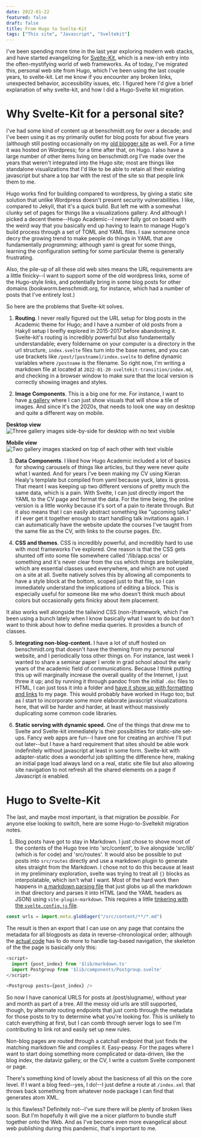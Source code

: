 ```yaml
---
date: 2022-01-22
featured: false
draft: false
title: From Hugo to Svelte-Kit
tags: ["This site", "Javascript", "Sveltekit"]
---
```


I've been spending more time in the last year exploring modern web stacks, and have started evangelizing
for [Svelte-Kit](https://kit.svelte.dev/), which is a new-ish entry into the often-mystifying world 
of web frameworks. As of today, I've migrated this, personal web site from Hugo, which I've been using 
the last couple years, to svelte-kit. Let me know if you encounter any broken links, unexpected behavior,
accessibility issues, etc. I figured here I'd give a brief explanation of why svelte-kit, and how I did a
Hugo-Svelte kit migration.

# Why Svelte-Kit for a personal site?

I've had some kind of content up at benschmidt.org for over a decade; and I've been using it as my primarily outlet
for blog posts for about five years (although still posting occasionally on my [old blogger site](https://sappingattention.blogspot.com) as well. For a time it was hosted on Wordpress; for a time after that, on Hugo. I also have a large number of other items living on benschmidt.org I've made over the years that weren't integrated into the Hugo site; most are things like standalone visualizations that I'd like to be able to retain all their existing javascript but share a top bar with the rest of the site so that people link them to me.

Hugo works find for building compared to wordpress, by giving a static site solution that unlike Wordpress doesn't present security vulnerabilities. I like, compared to Jekyll, that it's a quick build. But left me with a somewhat clunky set of pages for things like a visualizations gallery. And although I picked a decent theme--Hugo Academic--I never fully got on board with the weird way that you basically end up having to learn to manage Hugo's build process through a set of TOML and YAML files. I saw someone once decry the growing trend to make people do things in YAML that are fundamentally *programming*; although yaml is great for some things, learning the configuration setting for some particular theme is generally frustrating.

Also, the pile-up of all these old web sites means the URL requirements are a little finicky--I want to support some of the old wordpress links, some of the Hugo-style links, and potentially bring in some blog posts for other domains (bookworm.benschmidt.org, for instance, which had a number of posts that I've entirely lost.)

So here are the problems that Svelte-kit solves.

1. **Routing**. I never really figured out the URL setup for blog posts in the Academic theme for Hugo; and I have a number of old posts from a Hakyll setup I breifly explored in 2015-2017 before abandoning it. Svelte-kit's routing is incredibly powerful but also fundamentally understandable; every foldername on your computer is a directory in the url structure, `index.svelte` files turn into the base names, and you can use brackets like `/post/[postname]/index.svelte` to define dynamic variables where `/postname` is the filename. So right now, I'm writing a markdown file at
located at `2022-01-20-sveltekit-transition/index.md`, and checking in a browser window to make sure that the local version is correctly showing images and styles.

2. **Image Components**. This is a big one for me. For instance, I want to have [a gallery](/gallery) where I can just show visuals that will show a tile of images. And since it's the 2020s, that needs to look one way on desktop and quite a different way on mobile.

  **Desktop view**
  ![Three gallery images side-by-side for desktop with no text visible](2022-01-23-14-34-39.png)

  **Mobile view**
  ![Two gallery images stacked on top of each other with text visible](2022-01-23-14-35-58.png)

3. **Data Components**. I liked how Hugo Academic included a lot of basics for showing carousels of things like articles, but they were never *quite* what I wanted. And for years I've been making
my CV using Kieran Healy's template but compiled from yaml because yuck, latex is gross. That meant I was keeping up two different versions of pretty much the same data, which is a pain. With Svelte, I can just directly import the YAML to the CV page and format the data. For the time being, the online version is a little wonky because it's sort of a pain to iterate through. But it also means that I can easily abstract something like "upcoming talks" if I ever get it together enough to start handling talk invitations again. I can automatically have the website update the courses I've taught from the same file as the CV, with links to the course pages. Etc.

4. **CSS and themes**. CSS is incredibly powerful, and incredibly hard to use with most frameworks I've explored. One reason is that the CSS gets shunted off into some file somewhere called '/lib/app.scss' or something and it's never clear from the css which things are boilerplate, which are essential classes used everywhere, and which are not used on a site at all. Svelte natively solves this by allowing all components to have a style block at the bottom, scoped just to that file, so I can immediately understand the implications of editing a block. This is especially useful for someone like me who doesn't think much about colors but occasionally gets finicky about item placement. 

  It also works well alongside the tailwind CSS (non-)framework, which I've been using a bunch lately when I know basically what I want to do but don't want to think about how to define media queries. It provides a bunch of classes.

5. **Integrating non-blog-content.** I have a lot of stuff hosted on benschmidt.org that doesn't have the theming from my personal website, and I periodically toss other things on. For instance, last week I wanted to share a seminar paper I wrote in grad school about the early years of the academic field of communications. Because I think putting this up will marginally increase the overall quality of the Internet, I just threw it up; and by running it through pandoc from the initial `.doc` files to HTML, I can just toss it into a folder and [have it show up with formatting and links](https://benschmidt.org/etc/lazarsfeld/) to my page. This would probably have worked in Hugo too; but as I start to incorporate some more elaborate javascript visualizations here, that will be harder and harder, at least without massively duplicating some common code libraries.

6. **Static serving with dynamic speed.** One of the things that drew me to Svelte and Svelte-kit immediately is their possibilities for static-site set-ups. Fancy web apps are fun--I have one for creating an archive I'll put out later--but I have a hard requirement that sites should be able work indefinitely without javascript at least in some form. Svelte-kit with adapter-static does a wonderful job splitting the difference here, making an initial page load always land on a real, static site file but also allowing site navigation to not refresh all the shared elements on a page if Javascript *is* enabled.

# Hugo to Svelte-Kit

The last, and maybe most important, is that migration be *possible*. For anyone else looking to switch, here are some Hugo-to-Sveltekit migration notes. 

1. Blog posts have got to stay in Markdown. I just chose to shove most of the contents of the Hugo tree into 'src/content', to live alongside 'src/lib' (which is for code) and 'src/routes'. It would also be possible to put posts into `src/routes` directly and use a markdown plugin to generate sites straight from the Markdown. I chose not to do this because at least in my preliminary exploration, svelte was trying to treat all `{}` blocks as interpolatable, which isn't what I want. Most of the hard work then happens in [a markdown parsing file](https://github.com/bmschmidt/sveltekit-benschmidt.org/blob/main/src/lib/markdown.ts) that just globs up all the markdown in that directory and parses it into HTML (and the YAML headers as JSON) using `vite-plugin-markdown`. This requires a little [tinkering with the `svelte.config.js` file](https://github.com/bmschmidt/sveltekit-benschmidt.org/blob/main/svelte.config.js).

```js
const urls = import.meta.globEager("/src/content/**/*.md")
```

The result is then an export that I can use on any page that contains the metadata for all blogposts as data in reverse-chronological order; although the [actual code](https://github.com/bmschmidt/sveltekit-benschmidt.org/blob/main/src/routes/post/index.svelte) has to do more to handle tag-based navigation, the skeleton of the the page is basically only this:

```js
<script>
  import {post_index} from '$lib/markdown.ts'
  import Postgroup from '$lib/components/Postgroup.svelte'
</script>

<Postgroup posts={post_index} />
```

So now I have canonical URLS for posts at /post/slugname/, without year and month as part of a tree. All the messy old urls are still supported, though, by alternate routing endpoints that just comb through the metadata for those posts to try to determine what you're looking for. This is unlikely to catch everything at first, but I can comb through server logs to see I'm contributing to link rot and easily set up new rules.

Non-blog pages are routed through a catchall endpoint that just finds the matching markdown file and compiles it. Easy-peasy. For the pages where I want to start doing something more complicated or data-driven, like the blog index, the dataviz gallery, or the CV, I write a custom Svelte component or page.

There's something kind of lovely about the basicness of all this on the core level. If I want a blog feed--yes, I do!--I just define a route at `/index.xml` that throws back something from whatever node package I can find that generates atom XML.

Is this flawless? Definitely not--I've sure there will be plenty of broken likes soon. But I'm hopefully it will give me a nicer platform to bundle stuff together onto the Web. And as I've become even more evangelical about web publishing during this pandemic, that's important to me.